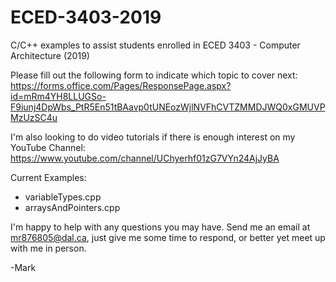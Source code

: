 # ECED-3403-2019
C/C++ examples to assist students enrolled in ECED 3403 - Computer Architecture (2019)

Please fill out the following form to indicate which topic to cover next:
https://forms.office.com/Pages/ResponsePage.aspx?id=mRm4YH8LLUGSo-F9iunj4DpWbs_PtR5En51tBAavp0tUNEozWjlNVFhCVTZMMDJWQ0xGMUVPMzUzSC4u

I'm also looking to do video tutorials if there is enough interest on my YouTube Channel:
https://www.youtube.com/channel/UChyerhf01zG7VYn24AjJyBA

Current Examples:
  - variableTypes.cpp                   
  - arraysAndPointers.cpp

I'm happy to help with any questions you may have. Send me an email at mr876805@dal.ca, just give me some time to respond, or better yet meet up with me in person. 

\-Mark
